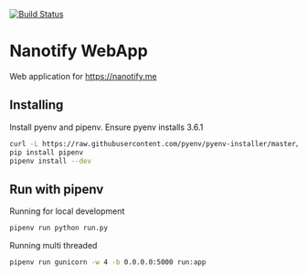 [![Build Status](https://travis-ci.org/benjefferies/nanonotifyaccount.svg?branch=master)](https://travis-ci.org/benjefferies/nanonotifyaccount)
# Nanotify WebApp

Web application for https://nanotify.me

## Installing
Install pyenv and pipenv. Ensure pyenv installs 3.6.1
```bash
curl -L https://raw.githubusercontent.com/pyenv/pyenv-installer/master/bin/pyenv-installer | bash
pip install pipenv
pipenv install --dev
```

## Run with pipenv 
Running for local development
```bash
pipenv run python run.py
```
Running multi threaded
```bash
pipenv run gunicorn -w 4 -b 0.0.0.0:5000 run:app
```
